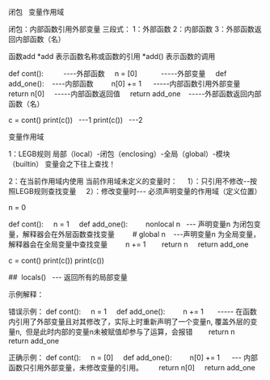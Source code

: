 闭包   变量作用域

闭包：内部函数引用外部变量
三段式：
1：外部函数
2：内部函数
3：外部函数返回内部函数（名）

函数add
*add 表示函数名称或函数的引用
*add() 表示函数的调用

def cont():          ----外部函数
    n = [0]            -----外部变量
    def add_one():    ----内部函数
        n[0] += 1      -----内部函数引用外部变量
        return n[0]     -----内部函数返回值
    return add_one    -----外部函数返回内部函数（名）

c = cont()
print(c())   ---1
print(c())   ---2


变量作用域

1：LEGB规则
局部（local）-闭包（enclosing）-全局（global）-模块（builtin）
变量会之下往上查找！

2：在当前作用域内使用 当前作用域未定义的变量时：
    1）：只引用不修改--按照LEGB规则查找变量
    2）：修改变量时--- 必须声明变量的作用域（定义位置）

n = 0

def cont():
    n = 1
    def add_one():
        nonlocal n   --- 声明变量n 为闭包变量，解释器会在外层函数查找变量
        # global n    ---声明变量n 为全局变量，解释器会在全局变量中查找变量
        n += 1
       return n
    return add_one

c = cont()
print(c())
print(c())


##  locals()   --- 返回所有的局部变量






示例解释：


错误示例：
def cont():
    n = 1
    def add_one():
        n += 1       ----- 在函数内引用了外部变量且对其修改了，实际上时重新声明了一个变量n, 覆盖外层的变量n,  但是此时内部的变量n未被赋值却参与了运算，会报错
       return n
    return add_one




正确示例：
def cont():
    n = [0]
    def add_one():
        n[0] += 1      --- 内部函数只引用外部变量，未修改变量的引用。
       return n[0]
    return add_one








